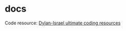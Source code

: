 # docs

Code resource: [Dylan-Israel ultimate coding resources](https://github.com/Dylan-Israel/ultimate-coding-resources)
